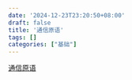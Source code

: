 ```yaml
---
date: '2024-12-23T23:20:50+08:00'
draft: false
title: '通信原语'
tags: []
categories: ["基础"]
---
```


[通信原语](https://xves6ft58q.feishu.cn/docx/T6Jcd4dZJoD9PexZPkEcshYpnPh?from=from_copylink)
